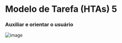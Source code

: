 # Modelo de Tarefa (HTAs) 5
### Auxiliar e orientar o usuário

![image](https://github.com/user-attachments/assets/bb91528d-2f95-47a4-a2f8-cbf6d3a1de8b)
